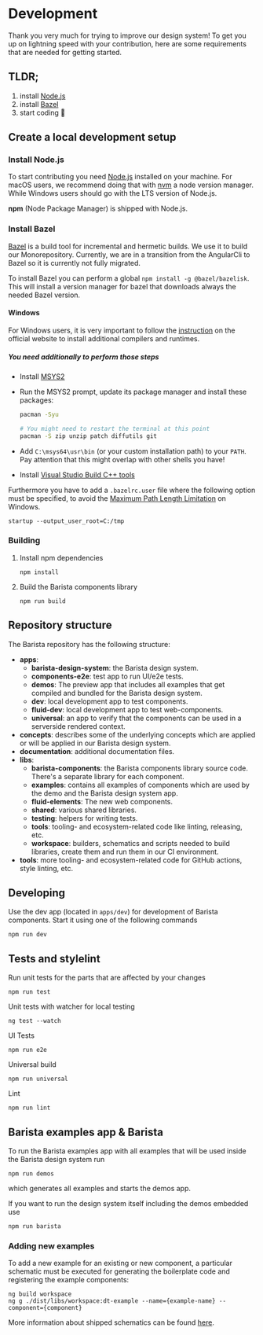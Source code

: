 # Development

Thank you very much for trying to improve our design system! To get you up on
lightning speed with your contribution, here are some requirements that are
needed for getting started.

## TLDR;

1. install [Node.js](https://nodejs.org/en/)
2. install [Bazel](https://docs.bazel.build/versions/3.5.0/install.html)
3. start coding 🚀

## Create a local development setup

### Install Node.js

To start contributing you need [Node.js](https://nodejs.org/en/) installed on
your machine. For macOS users, we recommend doing that with
[nvm](https://github.com/nvm-sh/nvm) a node version manager. While Windows users
should go with the LTS version of Node.js.

**npm** (Node Package Manager) is shipped with Node.js.

### Install Bazel

[Bazel](https://www.bazel.build/) is a build tool for incremental and hermetic
builds. We use it to build our Monorepository. Currently, we are in a transition
from the AngularCli to Bazel so it is currently not fully migrated.

To install Bazel you can perform a global `npm install -g @bazel/bazelisk`. This
will install a version manager for bazel that downloads always the needed Bazel
version.

#### Windows

For Windows users, it is very important to follow the
[instruction](https://docs.bazel.build/versions/3.5.0/install-windows.html#installing-compilers-and-language-runtimes)
on the official website to install additional compilers and runtimes.

##### You need additionally to perform those steps

- Install
  [MSYS2](http://repo.msys2.org/distrib/x86_64/msys2-x86_64-20200629.exe)
- Run the MSYS2 prompt, update its package manager and install these packages:

  ```bash
  pacman -Syu

  # You might need to restart the terminal at this point
  pacman -S zip unzip patch diffutils git
  ```

- Add `C:\msys64\usr\bin` (or your custom installation path) to your `PATH`. Pay
  attention that this might overlap with other shells you have!

- Install
  [Visual Studio Build C++ tools](https://visualstudio.microsoft.com/de/thank-you-downloading-visual-studio/?sku=BuildTools)

Furthermore you have to add a `.bazelrc.user` file where the following option
must be specified, to avoid the
[Maximum Path Length Limitation](https://docs.bazel.build/versions/3.5.0/windows.html#avoid-long-path-issues)
on Windows.

```
startup --output_user_root=C:/tmp
```

### Building

1. Install npm dependencies
   ```
   npm install
   ```
2. Build the Barista components library
   ```
   npm run build
   ```

## Repository structure

The Barista repository has the following structure:

- **apps**:
  - **barista-design-system**: the Barista design system.
  - **components-e2e**: test app to run UI/e2e tests.
  - **demos**: The preview app that includes all examples that get compiled and
    bundled for the Barista design system.
  - **dev**: local development app to test components.
  - **fluid-dev**: local development app to test web-components.
  - **universal**: an app to verify that the components can be used in a
    serverside rendered context.
- **concepts**: describes some of the underlying concepts which are applied or
  will be applied in our Barista design system.
- **documentation**: additional documentation files.
- **libs**:
  - **barista-components**: the Barista components library source code. There's
    a separate library for each component.
  - **examples**: contains all examples of components which are used by the demo
    and the Barista design system app.
  - **fluid-elements**: The new web components.
  - **shared**: various shared libraries.
  - **testing**: helpers for writing tests.
  - **tools**: tooling- and ecosystem-related code like linting, releasing, etc.
  - **workspace**: builders, schematics and scripts needed to build libraries,
    create them and run them in our CI environment.
- **tools**: more tooling- and ecosystem-related code for GitHub actions, style
  linting, etc.

## Developing

Use the dev app (located in `apps/dev`) for development of Barista components.
Start it using one of the following commands

```
npm run dev
```

## Tests and stylelint

Run unit tests for the parts that are affected by your changes

```
npm run test
```

Unit tests with watcher for local testing

```
ng test --watch
```

UI Tests

```
npm run e2e
```

Universal build

```
npm run universal
```

Lint

```
npm run lint
```

## Barista examples app & Barista

To run the Barista examples app with all examples that will be used inside the
Barista design system run

```
npm run demos
```

which generates all examples and starts the demos app.

If you want to run the design system itself including the demos embedded use

```
npm run barista
```

### Adding new examples

To add a new example for an existing or new component, a particular schematic
must be executed for generating the boilerplate code and registering the example
components:

```
ng build workspace
ng g ./dist/libs/workspace:dt-example --name={example-name} --component={component}
```

More information about shipped schematics can be found
[here](./libs/workspace/src/schematics/dt-component-example/README.md).
